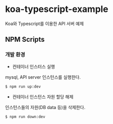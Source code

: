 # koa-typescript-example

Koa와 Typescript를 이용한 API 서버 예제

## NPM Scripts

### 개발 환경

-   컨테이너 인스터스 실행

mysql, API server 인스턴스를 실행한다.

```bash
$ npm run up:dev
```

-   컨테이너 인스턴스 자원 할당 해제

인스턴스들의 자원(DB data 등)을 삭제한다.

```bash
$ npm run down:dev
```
